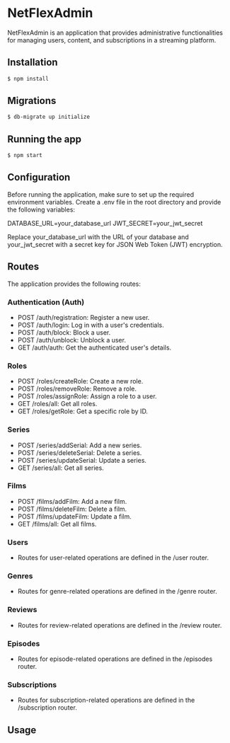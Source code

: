 # NetFlexAdmin

NetFlexAdmin is an application that provides administrative functionalities for managing users, content, and subscriptions in a streaming platform.

## Installation

```bash
$ npm install
```

## Migrations

```bash
$ db-migrate up initialize
```

## Running the app
```bash
$ npm start
```

## Configuration

Before running the application, make sure to set up the required environment variables. Create a .env file in the root directory and provide the following variables:

DATABASE_URL=your_database_url
JWT_SECRET=your_jwt_secret

Replace your_database_url with the URL of your database and your_jwt_secret with a secret key for JSON Web Token (JWT) encryption.

## Routes

The application provides the following routes:

### Authentication (Auth)

- POST /auth/registration: Register a new user.
- POST /auth/login: Log in with a user's credentials.
- POST /auth/block: Block a user.
- POST /auth/unblock: Unblock a user.
- GET /auth/auth: Get the authenticated user's details.

### Roles

- POST /roles/createRole: Create a new role.
- POST /roles/removeRole: Remove a role.
- POST /roles/assignRole: Assign a role to a user.
- GET /roles/all: Get all roles.
- GET /roles/getRole: Get a specific role by ID.

### Series

- POST /series/addSerial: Add a new series.
- POST /series/deleteSerial: Delete a series.
- POST /series/updateSerial: Update a series.
- GET /series/all: Get all series.

### Films

- POST /films/addFilm: Add a new film.
- POST /films/deleteFilm: Delete a film.
- POST /films/updateFilm: Update a film.
- GET /films/all: Get all films.
### Users

- Routes for user-related operations are defined in the /user router.

### Genres

- Routes for genre-related operations are defined in the /genre router.

### Reviews

- Routes for review-related operations are defined in the /review router.

### Episodes

- Routes for episode-related operations are defined in the /episodes router.

### Subscriptions

- Routes for subscription-related operations are defined in the /subscription router.

## Usage

